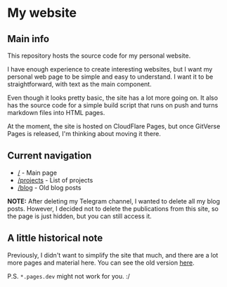 # My website

## Main info

This repository hosts the source code for my personal website.

I have enough experience to create interesting websites, but I want my personal web page to be simple and easy to understand. I want it to be straightforward, with text as the main component.

Even though it looks pretty basic, the site has a lot more going on. It also has the source code for a simple build script that runs on push and turns markdown files into HTML pages.

At the moment, the site is hosted on CloudFlare Pages, but once GitVerse Pages is released, I'm thinking about moving it there.

## Current navigation

- [/](https://arbuz.icu/) - Main page
- [/projects](https://arbuz.icu/projects) - List of projects
- [/blog](https://arbuz.icu/blog) - Old blog posts

**NOTE:** After deleting my Telegram channel, I wanted to delete all my blog posts. However, I decided not to delete the publications from this site, so the page is just hidden, but you can still access it. 

## A little historical note

Previously, I didn't want to simplify the site that much, and there are a lot more pages and material here. You can see the old version [here](https://41ecb9be.arbuzicu.pages.dev/).

P.S. `*.pages.dev` might not work for you. :/
